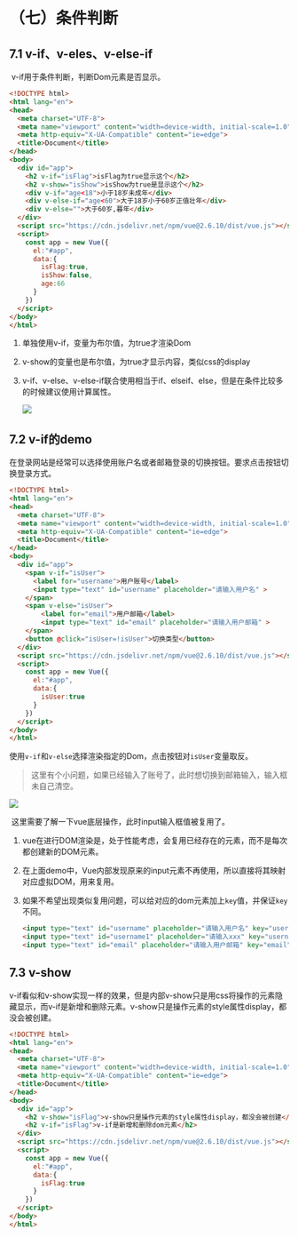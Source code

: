 # （七）条件判断



## 7.1	v-if、v-eles、v-else-if

​	v-if用于条件判断，判断Dom元素是否显示。

```html
<!DOCTYPE html>
<html lang="en">
<head>
  <meta charset="UTF-8">
  <meta name="viewport" content="width=device-width, initial-scale=1.0">
  <meta http-equiv="X-UA-Compatible" content="ie=edge">
  <title>Document</title>
</head>
<body>
  <div id="app">
    <h2 v-if="isFlag">isFlag为true显示这个</h2>
    <h2 v-show="isShow">isShow为true是显示这个</h2>
    <div v-if="age<18">小于18岁未成年</div>
    <div v-else-if="age<60">大于18岁小于60岁正值壮年</div>
    <div v-else="">大于60岁,暮年</div>
  </div>
  <script src="https://cdn.jsdelivr.net/npm/vue@2.6.10/dist/vue.js"></script>
  <script>
    const app = new Vue({
      el:"#app",
      data:{
        isFlag:true,
        isShow:false,
        age:66
      }
    })
  </script>
</body>
</html>
```

1. 单独使用v-if，变量为布尔值，为true才渲染Dom

2. v-show的变量也是布尔值，为true才显示内容，类似css的display

3. v-if、v-else、v-else-if联合使用相当于if、elseif、else，但是在条件比较多的时候建议使用计算属性。

   ![](./images/7.1-1.png)



## 7.2	v-if的demo

​	在登录网站是经常可以选择使用账户名或者邮箱登录的切换按钮。要求点击按钮切换登录方式。

```html
<!DOCTYPE html>
<html lang="en">
<head>
  <meta charset="UTF-8">
  <meta name="viewport" content="width=device-width, initial-scale=1.0">
  <meta http-equiv="X-UA-Compatible" content="ie=edge">
  <title>Document</title>
</head>
<body>
  <div id="app">
    <span v-if="isUser">
      <label for="username">用户账号</label>
      <input type="text" id="username" placeholder="请输入用户名" >
    </span>
    <span v-else="isUser">
        <label for="email">用户邮箱</label>
        <input type="text" id="email" placeholder="请输入用户邮箱" >
    </span>
    <button @click="isUser=!isUser">切换类型</button>
  </div>
  <script src="https://cdn.jsdelivr.net/npm/vue@2.6.10/dist/vue.js"></script>
  <script>
    const app = new Vue({
      el:"#app",
      data:{
        isUser:true
      }
    })
  </script>
</body>
</html>
```

​	使用`v-if`和`v-else`选择渲染指定的Dom，点击按钮对`isUser`变量取反。

> 这里有个小问题，如果已经输入了账号了，此时想切换到邮箱输入，输入框未自己清空。

![](./images/7.2-1.gif)

​	这里需要了解一下vue底层操作，此时input输入框值被复用了。

1. vue在进行DOM渲染是，处于性能考虑，会复用已经存在的元素，而不是每次都创建新的DOM元素。

2. 在上面demo中，Vue内部发现原来的input元素不再使用，所以直接将其映射对应虚拟DOM，用来复用。

3. 如果不希望出现类似复用问题，可以给对应的dom元素加上`key`值，并保证`key`不同。

   ```html
   <input type="text" id="username" placeholder="请输入用户名" key="username">
   <input type="text" id="username1" placeholder="请输入xxx" key="username">   //key相等的就会复用，key不相同不会复用，会重新创建一个使用
   <input type="text" id="email" placeholder="请输入用户邮箱" key="email">
   ```



## 7.3	v-show

​	v-if看似和v-show实现一样的效果，但是内部v-show只是用css将操作的元素隐藏显示，而v-if是新增和删除元素。v-show只是操作元素的style属性display，都没会被创建。

```html
<!DOCTYPE html>
<html lang="en">
<head>
  <meta charset="UTF-8">
  <meta name="viewport" content="width=device-width, initial-scale=1.0">
  <meta http-equiv="X-UA-Compatible" content="ie=edge">
  <title>Document</title>
</head>
<body>
  <div id="app">
    <h2 v-show="isFlag">v-show只是操作元素的style属性display，都没会被创建</h2>
    <h2 v-if="isFlag">v-if是新增和删除dom元素</h2>
  </div>
  <script src="https://cdn.jsdelivr.net/npm/vue@2.6.10/dist/vue.js"></script>
  <script>
    const app = new Vue({
      el:"#app",
      data:{
        isFlag:true
      }
    })
  </script>
</body>
</html>
```

